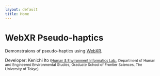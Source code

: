 ```yaml
---
layout: default
title: Home
---
```


# WebXR Pseudo-haptics

Demonstraions of pseudo-haptics using [WebXR](https://immersiveweb.dev/).

Developer: Kenichi Ito <small>(<a href="http://www.lhei.k.u-tokyo.ac.jp/">Human & Environment Informatics Lab.</a>, Department of Human and Engineered Environmental Studies, Graduate School of Frontier Sciences, The University of Tokyo)</small>
